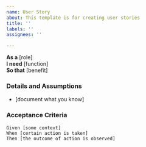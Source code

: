 ```yaml
---
name: User Story
about: This template is for creating user stories
title: ''
labels: ''
assignees: ''

---
```


**As a** [role]  
**I need** [function]  
**So that** [benefit]  
       
### Details and Assumptions
* [document what you know]
 ### Acceptance Criteria  
       
```gherkin
Given [some context]
When [certain action is taken]
Then [the outcome of action is observed]
```
